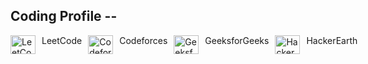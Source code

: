 ## Coding Profile --
<div style="display: flex; gap: 10px;">
  <a href="https://leetcode.com/u/avadhesh_04/" target="blank"><img align="center" src="https://raw.githubusercontent.com/rahuldkjain/github-profile-readme-generator/master/src/images/icons/Social/leet-code.svg" alt="LeetCode" height="30" width="40" /></a> LeetCode  
  <a href="https://codeforces.com/profile/Avadhesh_04" target="blank"><img align="center" src="https://raw.githubusercontent.com/rahuldkjain/github-profile-readme-generator/master/src/images/icons/Social/codeforces.svg" alt="Codeforces" height="30" width="40" /></a> Codeforces
  <a href="https://www.geeksforgeeks.org/user/avadheshkumlm8q/" target="blank"><img align="center" src="https://raw.githubusercontent.com/rahuldkjain/github-profile-readme-generator/master/src/images/icons/Social/geeks-for-geeks.svg" alt="GeeksforGeeks" height="30" width="40" /></a> GeeksforGeeks
  <a href="https://www.hackerearth.com/@avadheshkumarshah578/" target="blank"><img align="center" src="https://raw.githubusercontent.com/rahuldkjain/github-profile-readme-generator/master/src/images/icons/Social/hackerearth.svg" alt="HackerEarth" height="30" width="40" /></a> HackerEarth
</div>  
 <!-- <a href="https://www.codechef.com/users/avadhesh_04" target="blank"><img align="center" src="https://cdn.jsdelivr.net/gh/rahuldkjain/github-profile-readme-generator@master/src/images/icons/Social/codechef.svg" alt="CodeChef" height="30" width="40" /></a> CodeChef--
</div>
<!--
## Connect with me -
<div style="display: flex; gap: 10px;">
  <a href="https://www.kaggle.com/avadheshkumarshah" target="_blank"><img align="center" src="https://www.kaggle.com/static/images/site-logo.png" alt="Kaggle" height="30" width="40" /></a> Kaggle
  <a href="http://www.linkedin.com/in/avadhesh-kumar-shah-39b987245" target="blank"><img align="center" src="https://raw.githubusercontent.com/rahuldkjain/github-profile-readme-generator/master/src/images/icons/Social/linked-in-alt.svg" alt="LinkedIn" height="30" width="40" /></a> LinkedIn
  <a href="https://avadheshgithub.github.io/My_Portfolio/" target="blank"><img align="center" src="https://raw.githubusercontent.com/rahuldkjain/github-profile-readme-generator/master/src/images/icons/Social/portfolio.svg" alt="Portfolio" height="30" width="40" /></a> Portfolio
</div>
<!--
<h3 align="left">Coding Profile:</h3>
<p align="left">

<a href="https://leetcode.com/u/avadhesh_04/" target="blank"><img align="center" src="https://raw.githubusercontent.com/rahuldkjain/github-profile-readme-generator/master/src/images/icons/Social/leet-code.svg" alt="avadhesh kumar shah" height="30" width="40" /></a>

<a href="http://www.linkedin.com/in/avadhesh-kumar-shah-39b987245" target="blank"><img align="center" src="https://raw.githubusercontent.com/rahuldkjain/github-profile-readme-generator/master/src/images/icons/Social/linked-in-alt.svg" alt="avadhesh kumar shah" height="30" width="40" /></a>
<a href="https://www.kaggle.com/avadheshkumarshah" target="_blank"><img align="center" src="https://www.kaggle.com/static/images/site-logo.png" alt="avadhesh kumar shah" height="30" width="40" />
</a>
<a href="https://www.hackerrank.com/avadhehs kumar shah" target="blank"><img align="center" src="https://raw.githubusercontent.com/rahuldkjain/github-profile-readme-generator/master/src/images/icons/Social/hackerrank.svg" alt="avadhehs kumar shah" height="30" width="40" /></a>
<a href="https://leetcode.com/u/avadhesh_04/" target="blank"><img align="center" src="https://raw.githubusercontent.com/rahuldkjain/github-profile-readme-generator/master/src/images/icons/Social/leet-code.svg" alt="avadhesh kumar shah" height="30" width="40" /></a>
<a href="https://www.hackerearth.com/avadhehs kumar shah" target="blank"><img align="center" src="https://raw.githubusercontent.com/rahuldkjain/github-profile-readme-generator/master/src/images/icons/Social/hackerearth.svg" alt="avadhehs kumar shah" height="30" width="40" /></a>
<a href="https://auth.geeksforgeeks.org/user/avadhesh kumar shah" target="blank"><img align="center" src="https://raw.githubusercontent.com/rahuldkjain/github-profile-readme-generator/master/src/images/icons/Social/geeks-for-geeks.svg" alt="avadhesh kumar shah" height="30" width="40" /></a>


[![Codeforces Stats](https://codeforces-readme-stats.vercel.app/api/card?username=avadhesh_04)](https://codeforces.com/profile/avadhesh_04)


</p>



<h3 align="left">Stars</h3>
<img align="left" height="180em" src="https://github-readme-stats.vercel.app/api/top-langs/?username=avadheshgithub&layout=compact&theme=transparent" alt=avadheshgithub />

<p>&nbsp;<img align="center" height="180em" src="https://github-readme-stats.vercel.app/api?username=avadheshgithub&show_icons=true&locale=en&theme=transparent" alt="avadheshgithub" /></p>

![GitHub Streak](https://github-readme-streak-stats.herokuapp.com/?user=avadheshgithub&theme=transparent)


<img src="https://user-images.githubusercontent.com/73097560/115834477-dbab4500-a447-11eb-908a-139a6edaec5c.gif"><h3 align="center">Statistics</h3>
<div align="center">
<a href="https://github.com/avadheshgithub">
<img align="center" src="http://github-profile-summary-cards.vercel.app/api/cards/stats?username=avadheshgithub&theme=2077" height="180em" />
<img align="center" src="http://github-profile-summary-cards.vercel.app/api/cards/most-commit-language?username=avadheshgithub&theme=2077" height="180em" />
<img align="center" src="http://github-profile-summary-cards.vercel.app/api/cards/repos-per-language?username=avadheshgithub&theme=2077" height="180em" />
<img align="center" src="http://github-profile-summary-cards.vercel.app/api/cards/productive-time?username=avadheshgithub&theme=2077" height="180em" />
<img align="center" src="http://github-profile-summary-cards.vercel.app/api/cards/profile-details?username=avadheshgithub&theme=2077" height="180em" />
</div>















<!-- [logo](https://github.com/avadheshgithub/avadheshgithub/blob/main/Banner.png)
<h1 align="center">Hi 👋, I'm Avadhesh Kumar Shah</h1>

<h3 align="center">I am a learner, passionate about growing and improving in the field of  Software Engineering & Data Science </h3>
<p align="center"> 
<a href="https://github.com/ryo-ma/github-profile-trophy"><
img src="https://github-profile-trophy.vercel.app/?username=avadheshgithub" alt="avadheshgithub" /></a>
</p>
<img align="right" alt="Coding" width="400" src="https://media.giphy.com/media/v1.Y2lkPTc5MGI3NjExeXB2NHVoa3E1djdqMWVndHhzczJoaTcwdWJucW93YzJuN2Zqb2d6eCZlcD12MV9pbnRlcm5hbF9naWZfYnlfaWQmY3Q9Zw/qgQUggAC3Pfv687qPC/giphy.gif">

<p align="left"> <img src="https://komarev.com/ghpvc/?username=avadheshgithub&label=Profile%20views&color=0e75b6&style=flat" alt="avadheshgithub" /> </p>

<p align="left"> <a href="https://twitter.com/avadhesh shah" target="blank"><img src="https://img.shields.io/twitter/follow/avadhesh shah?logo=twitter&style=for-the-badge" alt="avadhesh shah" /></a> </p>

- 🌱 I’m currently learning *DSA, React.js*

- 👨‍💻 All of my projects are available at [My Portfolio](https://avadheshgithub.github.io/My_Portfolio/)

- 📝 I regularly write articles on [Twitter](https://x.com/Avadhesh_04/)

- 💬 Ask me about *Developer*

- 📫 How to reach me [LinkedIn](http://www.linkedin.com/in/avadhesh-kumar-shah-39b987245)

- ⚡ Fun fact *stay focused & learn👨‍🎓*

<h3 align="left">Connect with me:</h3>
<p align="left">
<a href="https://x.com/AshokKu54581141?t=YlVyL2TqYXZJzUwSLHOP8A&s=08" target="blank"><img align="center" src="https://raw.githubusercontent.com/rahuldkjain/github-profile-readme-generator/master/src/images/icons/Social/twitter.svg" alt="avadhesh shah" height="30" width="40" /></a>
<a href="http://www.linkedin.com/in/avadhesh-kumar-shah-39b987245" target="blank"><img align="center" src="https://raw.githubusercontent.com/rahuldkjain/github-profile-readme-generator/master/src/images/icons/Social/linked-in-alt.svg" alt="avadhesh kumar shah" height="30" width="40" /></a>
<a href="https://www.kaggle.com/avadheshkumarshah" target="_blank"><img align="center" src="https://www.kaggle.com/static/images/site-logo.png" alt="avadhesh kumar shah" height="30" width="40" />
</a>
<a href="https://www.facebook.com/avadheshkumar.shah.18" target="blank"><img align="center" src="https://raw.githubusercontent.com/rahuldkjain/github-profile-readme-generator/master/src/images/icons/Social/facebook.svg" alt="avadhesh shah" height="30" width="40" /></a>
<a href="https://instagram.com/imavadhesh__" target="blank"><img align="center" src="https://raw.githubusercontent.com/rahuldkjain/github-profile-readme-generator/master/src/images/icons/Social/instagram.svg" alt="imavadhesh_" height="30" width="40" /></a>
<a href="https://www.hackerrank.com/avadhehs kumar shah" target="blank"><img align="center" src="https://raw.githubusercontent.com/rahuldkjain/github-profile-readme-generator/master/src/images/icons/Social/hackerrank.svg" alt="avadhehs kumar shah" height="30" width="40" /></a>
<a href="https://leetcode.com/u/avadhesh_04/" target="blank"><img align="center" src="https://raw.githubusercontent.com/rahuldkjain/github-profile-readme-generator/master/src/images/icons/Social/leet-code.svg" alt="avadhesh kumar shah" height="30" width="40" /></a>
<a href="https://www.hackerearth.com/avadhehs kumar shah" target="blank"><img align="center" src="https://raw.githubusercontent.com/rahuldkjain/github-profile-readme-generator/master/src/images/icons/Social/hackerearth.svg" alt="avadhehs kumar shah" height="30" width="40" /></a>
<a href="https://auth.geeksforgeeks.org/user/avadhesh kumar shah" target="blank"><img align="center" src="https://raw.githubusercontent.com/rahuldkjain/github-profile-readme-generator/master/src/images/icons/Social/geeks-for-geeks.svg" alt="avadhesh kumar shah" height="30" width="40" /></a>
</p>

<h3 align="left">Languages and Tools:</h3>
<p align="left"> <a href="https://www.cprogramming.com/" target="_blank" rel="noreferrer"> <img src="https://raw.githubusercontent.com/devicons/devicon/master/icons/c/c-original.svg" alt="c" width="40" height="40"/> </a> <a href="https://www.w3schools.com/cpp/" target="_blank" rel="noreferrer"> <img src="https://raw.githubusercontent.com/devicons/devicon/master/icons/cplusplus/cplusplus-original.svg" alt="cplusplus" width="40" height="40"/> </a> <a href="https://www.w3schools.com/css/" target="_blank" rel="noreferrer"> <img src="https://raw.githubusercontent.com/devicons/devicon/master/icons/css3/css3-original-wordmark.svg" alt="css3" width="40" height="40"/> </a> <a href="https://www.w3.org/html/" target="_blank" rel="noreferrer"> <img src="https://raw.githubusercontent.com/devicons/devicon/master/icons/html5/html5-original-wordmark.svg" alt="html5" width="40" height="40"/> </a> <a href="https://www.java.com" target="_blank" rel="noreferrer"> <img src="https://raw.githubusercontent.com/devicons/devicon/master/icons/java/java-original.svg" alt="java" width="40" height="40"/> </a> <a href="https://developer.mozilla.org/en-US/docs/Web/JavaScript" target="_blank" rel="noreferrer"> <img src="https://raw.githubusercontent.com/devicons/devicon/master/icons/javascript/javascript-original.svg" alt="javascript" width="40" height="40"/> </a> <a href="https://www.mysql.com/" target="_blank" rel="noreferrer"> <img src="https://raw.githubusercontent.com/devicons/devicon/master/icons/mysql/mysql-original-wordmark.svg" alt="mysql" width="40" height="40"/> </a> <a href="https://nodejs.org" target="_blank" rel="noreferrer"> <img src="https://raw.githubusercontent.com/devicons/devicon/master/icons/nodejs/nodejs-original-wordmark.svg" alt="nodejs" width="40" height="40"/> </a> <a href="https://www.python.org" target="_blank" rel="noreferrer"> <img src="https://raw.githubusercontent.com/devicons/devicon/master/icons/python/python-original.svg" alt="python" width="40" height="40"/> </a> <a href="https://reactjs.org/" target="_blank" rel="noreferrer"> <img src="https://raw.githubusercontent.com/devicons/devicon/master/icons/react/react-original-wordmark.svg" alt="react" width="40" height="40"/> </a> </p>

<h3 align="left">Stars</h3>
<img align="left" height="180em" src="https://github-readme-stats.vercel.app/api/top-langs/?username=avadheshgithub&layout=compact&theme=transparent" alt=avadheshgithub />

<p>&nbsp;<img align="center" height="180em" src="https://github-readme-stats.vercel.app/api?username=avadheshgithub&show_icons=true&locale=en&theme=transparent" alt="avadheshgithub" /></p>

![GitHub Streak](https://github-readme-streak-stats.herokuapp.com/?user=avadheshgithub&theme=transparent)


<img src="https://user-images.githubusercontent.com/73097560/115834477-dbab4500-a447-11eb-908a-139a6edaec5c.gif"><h3 align="center">Statistics</h3>
<div align="center">
<a href="https://github.com/avadheshgithub">
<img align="center" src="http://github-profile-summary-cards.vercel.app/api/cards/stats?username=avadheshgithub&theme=2077" height="180em" />
<img align="center" src="http://github-profile-summary-cards.vercel.app/api/cards/most-commit-language?username=avadheshgithub&theme=2077" height="180em" />
<img align="center" src="http://github-profile-summary-cards.vercel.app/api/cards/repos-per-language?username=avadheshgithub&theme=2077" height="180em" />
<img align="center" src="http://github-profile-summary-cards.vercel.app/api/cards/productive-time?username=avadheshgithub&theme=2077" height="180em" />
<img align="center" src="http://github-profile-summary-cards.vercel.app/api/cards/profile-details?username=avadheshgithub&theme=2077" height="180em" />
</div>
<img src="https://user-images.githubusercontent.com/73097560/115834477-dbab4500-a447-11eb-908a-139a6edaec5c.gif"><h2 align="left">⚡Activity Graph:</h2>
<img align="center" src="https://github-readme-activity-graph.vercel.app/graph?username=avadheshgithub&theme=synthwave-84"/>

----
<p align="left"> <img src="https://komarev.com/ghpvc/?username=avadheshgithub&label=Profile%20views&color=eb345e&style=flat" alt="avadheshgithub" /> </p>



<!-- Proudly created with GPRM ( https://gprm.itsvg.in )
<img src="https://raw.githubusercontent.com/Trilokia/Trilokia/379277808c61ef204768a61bbc5d25bc7798ccf1/bottom_header.svg" />

---
-->

